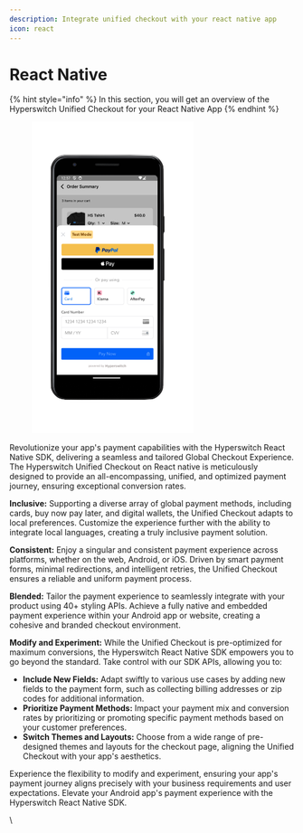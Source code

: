 ```yaml
---
description: Integrate unified checkout with your react native app
icon: react
---
```


# React Native

{% hint style="info" %}
In this section, you will get an overview of the Hyperswitch Unified Checkout for your React Native App
{% endhint %}

<figure><img src="../../../../.gitbook/assets/image (112).png" alt="" width="286"><figcaption></figcaption></figure>

Revolutionize your app's payment capabilities with the Hyperswitch React Native SDK, delivering a seamless and tailored Global Checkout Experience. The Hyperswitch Unified Checkout on React native is meticulously designed to provide an all-encompassing, unified, and optimized payment journey, ensuring exceptional conversion rates.

**Inclusive:** Supporting a diverse array of global payment methods, including cards, buy now pay later, and digital wallets, the Unified Checkout adapts to local preferences. Customize the experience further with the ability to integrate local languages, creating a truly inclusive payment solution.

**Consistent:** Enjoy a singular and consistent payment experience across platforms, whether on the web, Android, or iOS. Driven by smart payment forms, minimal redirections, and intelligent retries, the Unified Checkout ensures a reliable and uniform payment process.

**Blended:** Tailor the payment experience to seamlessly integrate with your product using 40+ styling APIs. Achieve a fully native and embedded payment experience within your Android app or website, creating a cohesive and branded checkout environment.

**Modify and Experiment:** While the Unified Checkout is pre-optimized for maximum conversions, the Hyperswitch React Native SDK empowers you to go beyond the standard. Take control with our SDK APIs, allowing you to:

* **Include New Fields:** Adapt swiftly to various use cases by adding new fields to the payment form, such as collecting billing addresses or zip codes for additional information.
* **Prioritize Payment Methods:** Impact your payment mix and conversion rates by prioritizing or promoting specific payment methods based on your customer preferences.
* **Switch Themes and Layouts:** Choose from a wide range of pre-designed themes and layouts for the checkout page, aligning the Unified Checkout with your app's aesthetics.

Experience the flexibility to modify and experiment, ensuring your app's payment journey aligns precisely with your business requirements and user expectations. Elevate your Android app's payment experience with the Hyperswitch React Native  SDK.

\
